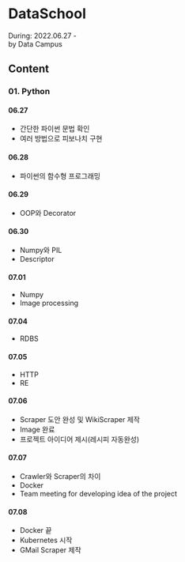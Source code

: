 # DataSchool
During: 2022.06.27 -   
by Data Campus
## Content
### 01. Python
#### 06.27
- 간단한 파이썬 문법 확인
- 여러 방법으로 피보나치 구현

#### 06.28
- 파이썬의 함수형 프로그래밍

#### 06.29
- OOP와 Decorator

#### 06.30
- Numpy와 PIL
- Descriptor

#### 07.01
- Numpy
- Image processing

#### 07.04
- RDBS

#### 07.05
- HTTP
- RE

#### 07.06
- Scraper 도안 완성 및 WikiScraper 제작
- Image 완료
- 프로젝트 아이디어 제시(레시피 자동완성)

#### 07.07
- Crawler와 Scraper의 차이
- Docker
- Team meeting for developing idea of the project

#### 07.08
- Docker 끝
- Kubernetes 시작
- GMail Scraper 제작
